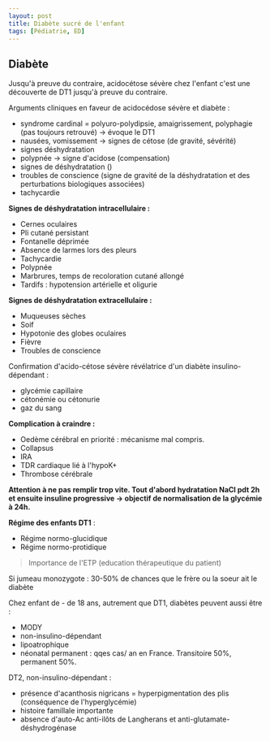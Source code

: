 ```yaml
---
layout: post
title: Diabète sucré de l'enfant
tags: [Pédiatrie, ED]
---
```


## Diabète

Jusqu'à preuve du contraire, acidocétose sévère chez l'enfant c'est une découverte de DT1 jusqu'à preuve du contraire.

Arguments cliniques en faveur de acidocédose sévère et diabète :
- syndrome cardinal = polyuro-polydipsie, amaigrissement, polyphagie (pas toujours retrouvé) -> évoque le DT1
- nausées, vomissement -> signes de cétose (de gravité, sévérité)
- signes déshydratation
- polypnée -> signe d'acidose (compensation)
- signes de déshydratation ()
- troubles de conscience (signe de gravité de la déshydratation et des perturbations biologiques associées)
- tachycardie

**Signes de déshydratation intracellulaire :**
- Cernes oculaires
- Pli cutané persistant
- Fontanelle déprimée
- Absence de larmes lors des pleurs
- Tachycardie
- Polypnée
- Marbrures, temps de recoloration cutané allongé
- Tardifs : hypotension artérielle et oligurie

**Signes de déshydratation extracellulaire :**
- Muqueuses sèches
- Soif
- Hypotonie des globes oculaires
- Fièvre
- Troubles de conscience

Confirmation d'acido-cétose sévère révélatrice d'un diabète insulino-dépendant :
- glycémie capillaire
- cétonémie ou cétonurie
- gaz du sang

**Complication à craindre :**
- Oedème cérébral en priorité : mécanisme mal compris.
- Collapsus
- IRA
- TDR cardiaque lié à l'hypoK+
- Thrombose cérébrale

**Attention à ne pas remplir trop vite. Tout d'abord hydratation NaCl pdt 2h et ensuite insuline progressive -> objectif de normalisation de la glycémie à 24h.**

**Régime des enfants DT1** :
- Régime normo-glucidique
- Régime normo-protidique

> Importance de l'ETP (education thérapeutique du patient)

Si jumeau monozygote : 30-50% de chances que le frère ou la soeur ait le diabète

Chez enfant de - de 18 ans, autrement que DT1, diabètes peuvent aussi être :
- MODY
- non-insulino-dépendant
- lipoatrophique
- néonatal permanent : qqes cas/ an en France. Transitoire 50%, permanent 50%.

DT2, non-insulino-dépendant :
- présence d'acanthosis nigricans = hyperpigmentation des plis (conséquence de l'hyperglycémie)
- histoire famillale importante
- absence d'auto-Ac anti-ilôts de Langherans et anti-glutamate-déshydrogénase
